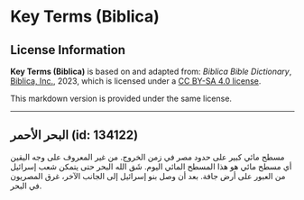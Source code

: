 # Key Terms (Biblica)

## License Information

**Key Terms (Biblica)** is based on and adapted from: _Biblica Bible Dictionary_, [Biblica, Inc.](https://www.biblica.com/), 2023, which is licensed under a [CC BY-SA 4.0 license](https://creativecommons.org/licenses/by-sa/4.0/legalcode.en).

This markdown version is provided under the same license.



--------------------------------

## البحر الأحمر (id: 134122)

مسطح مائي كبير على حدود مصر في زمن الخروج. من غير المعروف على وجه اليقين أي مسطح مائي هو هذا المسطح المائي اليوم. شَق الله البحر حتى يتمكن شعب إسرائيل من العبور على أرض جافة. بعد أن وصل بنو إسرائيل إلى الجانب الآخر، غرق المصريون في البحر.


